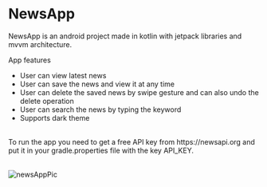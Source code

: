 # NewsApp
NewsApp is an android project made in kotlin with jetpack libraries and mvvm architecture.

App features
- User can view latest news
- User can save the news and view it at any time
- User can delete the saved news by swipe gesture and can also undo the delete operation
- User can search the news by typing the keyword
- Supports dark theme

<br/>
To run the app you need to get a free API key from https://newsapi.org and put it in your gradle.properties file with the key API_KEY.
<br/><br/>

![newsAppPic](https://user-images.githubusercontent.com/45170524/120623535-6f2b5900-c47d-11eb-9951-9770fc538d6c.jpg)
